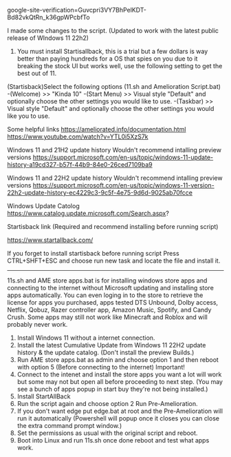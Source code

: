 google-site-verification=Guvcpri3VY7BhPelKDT-Bd82vkQtRn_k36gpWPcbfTo

I made some changes to the script.     (Updated to work with the latest public release of WIndows 11 22h2)

1. You must install Startisallback, this is a trial but a few dollars is way better than paying hundreds for a OS that spies on you due to it breaking the stock UI but works well, use the following setting to get the best out of 11.

(Startisback)Select the following options (11.sh and Amelioration Script.bat)
-(Welcome) >> "Kinda 10"
-(Start Menu) >> Visual style "Default" and optionally choose the other settings you would like to use.
-(Taskbar) >> Visual style "Default" and optionally choose the other settings you would like you to use.

Some helpful links
https://ameliorated.info/documentation.html
https://www.youtube.com/watch?v=YTL0i5XzS7k


Windows 11 and 21H2 update history Wouldn't recommend intalling preview versions
https://support.microsoft.com/en-us/topic/windows-11-update-history-a19cd327-b57f-44b9-84e0-26ced7109ba9

Windows 11 and 22H2 update history Wouldn't recommend intalling preview versions
https://support.microsoft.com/en-us/topic/windows-11-version-22h2-update-history-ec4229c3-9c5f-4e75-9d6d-9025ab70fcce

Windows Update Catolog
https://www.catalog.update.microsoft.com/Search.aspx?

Startisback link (Required and recommend installing before running script)

https://www.startallback.com/

If you forget to install startisback before running script Press CTRL+SHFT+ESC and choose run new task and locate the file and install it.

_______________________________________________________________________________________________________________

11s.sh and  AME store apps.bat is for installing windows store apps and connecting to the internet without Microsoft updating and installing store apps automatically. You can even loging in to the store to retrieve the license for apps you purchased, apps tested DTS Unbound, Dolby access, Netflix, Qobuz, Razer controller app, Amazon Music, Spotify, and Candy Crush. Some apps may still not work like Minecraft and Roblox and will probably never work.

1. Install Windows 11 without a internet connection.
2. Install the latest Cumulative Update from Windows 11 22H2 update history & the update catalog.
   (Don't install the preview Builds.)
3. Run AME store apps.bat as admin and choose option 1 and then reboot with option 5
   (Before connecting to the internet) Important!
4. Connect to the intenet and install the store apps you want a lot will work but some may not but open all before proceeding to next step.
    (You may see a bunch of apps popup in start buy they're not being installed.)
5. Install StartAllBack
6. Run the script again and choose option 2 Run Pre-Amelioration.
7. If you don't want edge put edge.bat at root and the Pre-Amelioration will run it automatically
   (Powershell will popup once it closes you can close the extra command prompt window.)
8. Set the permissions as usual with the original script and reboot.
9. Boot into Linux and run 11s.sh once done reboot and test what apps work.
